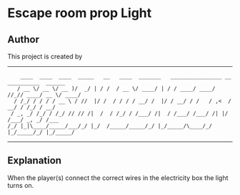 # Escape room prop Light

## Author

This project is created by
<!-- language: lang-none -->
------------------------------------------------------------------------------------------
```
    ____  ____  ____  _____   __   ____  _______   ________________ __ __________  ______
   / __ \/ __ \/ __ )/  _/ | / /  / __ \/ ____/ | / / ____/ ____/ //_// ____/ __ \/ ____/
  / /_/ / / / / __ \ / //  |/ /  / / / / __/ /  |/ / __/ / /   / ,<  / __/ / /_/ / __/   
 / _, _/ /_/ / /_/ // // /|  /  / /_/ / /___/ /|  / /___/ /___/ /| |/ /___/ _, _/ /___   
/_/ |_|\____/_____/___/_/ |_/  /_____/_____/_/ |_/_____/\____/_/ |_/_____/_/ |_/_____/
```
------------------------------------------------------------------------------------------

## Explanation

When the player(s) connect the correct wires in the electricity box the light turns on. 